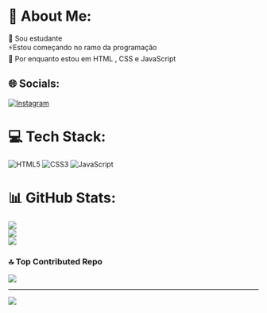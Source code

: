 # 💫 About Me:
🔭 Sou estudante<br>⚡Estou começando no ramo da programação <br>🌱 Por enquanto estou em HTML , CSS e JavaScript


## 🌐 Socials:
[![Instagram](https://img.shields.io/badge/Instagram-%23E4405F.svg?logo=Instagram&logoColor=white)](https://instagram.com/karlloz_z) 

# 💻 Tech Stack:
![HTML5](https://img.shields.io/badge/html5-%23E34F26.svg?style=for-the-badge&logo=html5&logoColor=white) ![CSS3](https://img.shields.io/badge/css3-%231572B6.svg?style=for-the-badge&logo=css3&logoColor=white) ![JavaScript](https://img.shields.io/badge/javascript-%23323330.svg?style=for-the-badge&logo=javascript&logoColor=%23F7DF1E)
# 📊 GitHub Stats:
![](https://github-readme-stats.vercel.app/api?username=karll0s&theme=dracula&hide_border=false&include_all_commits=false&count_private=false)<br/>
![](https://github-readme-streak-stats.herokuapp.com/?user=karll0s&theme=dracula&hide_border=false)<br/>
![](https://github-readme-stats.vercel.app/api/top-langs/?username=karll0s&theme=dracula&hide_border=false&include_all_commits=false&count_private=false&layout=compact)

### 🔝 Top Contributed Repo
![](https://github-contributor-stats.vercel.app/api?username=karll0s&limit=5&theme=radical&combine_all_yearly_contributions=true)

---
[![](https://visitcount.itsvg.in/api?id=karll0s&icon=5&color=6)](https://visitcount.itsvg.in)

<!-- Proudly created with GPRM ( https://gprm.itsvg.in ) -->
